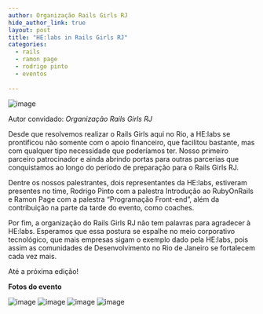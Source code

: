 ```yaml
---
author: Organização Rails Girls RJ
hide_author_link: true
layout: post
title: "HE:labs in Rails Girls RJ"
categories:
  - rails
  - ramon page
  - rodrigo pinto
  - eventos
  
---
```

![image](/blog/images/posts/2013-01-18/rails-gils-logo.png)

Autor convidado: _Organização Rails Girls RJ_
<!--more-->

Desde que resolvemos realizar o Rails Girls aqui no Rio, a HE:labs se prontificou não somente
com o apoio financeiro, que facilitou bastante, mas com qualquer tipo necessidade que
poderíamos ter. Nosso primeiro parceiro patrocinador e ainda abrindo portas para outras
parcerias que conquistamos ao longo do período de preparação para o Rails Girls RJ.

Dentre os nossos palestrantes, dois representantes da HE:labs, estiveram presentes no time,
Rodrigo Pinto com a palestra Introdução ao RubyOnRails e Ramon Page com a palestra
“Programação Front-end”, além da contribuição na parte da tarde do evento, como coaches.

Por fim, a organização do Rails Girls RJ não tem palavras para agradecer à HE:labs. Esperamos
que essa postura se espalhe no meio corporativo tecnológico, que mais empresas sigam o
exemplo dado pela HE:labs, pois assim as comunidades de Desenvolvimento no Rio de Janeiro
se fortalecem cada vez mais.

Até a próxima edição!

__Fotos do evento__

![image](/blog/images/posts/2013-01-18/rails-gils-rodrigo-pinto.jpg)
![image](/blog/images/posts/2013-01-18/rails-gils-rodrigo-pinto-2.jpg)
![image](/blog/images/posts/2013-01-18/rails-gils-ramon-page.jpg)
![image](/blog/images/posts/2013-01-18/rails-gils-ramon-page-2.jpg)

